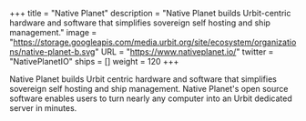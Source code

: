 +++
title = "Native Planet"
description = "Native Planet builds Urbit-centric hardware and software that simplifies sovereign self hosting and ship management."
image = "https://storage.googleapis.com/media.urbit.org/site/ecosystem/organizations/native-planet-b.svg"
URL = "https://www.nativeplanet.io/"
twitter = "NativePlanetIO"
ships = []
weight = 120
+++

Native Planet builds Urbit centric hardware and software that simplifies sovereign self hosting and ship management. Native Planet's open source software enables users to turn nearly any computer into an Urbit dedicated server in minutes.
